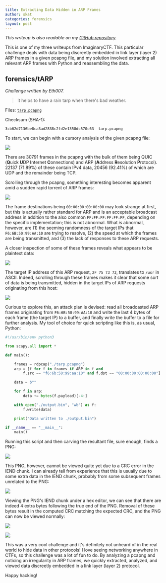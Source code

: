 ```yaml
---
title: Extracting Data Hidden in ARP Frames
author: skat
categories: forensics
layout: post
---
```


*This writeup is also readable on my [GitHub repository](https://github.com/shawnduong/zero-to-hero-hacking/blob/master/writeups/closed/2022-imaginaryctf.md).*

This is one of my three writeups from ImaginaryCTF. This particular challenge deals with data being discreetly embedded in link layer (layer 2) ARP frames in a given pcapng file, and my solution involved extracting all relevant ARP frames with Python and reassembling the data.

## forensics/tARP

*Challenge written by Eth007.*

> It helps to have a rain tarp when there's bad weather.

Files: [`tarp.pcapng`](/uploads/2022-07-25/01/tarp.pcapng)

Checksum (SHA-1):

```
3cb62d7136be8ca3ad2838c2fd2e1358dc570c63  tarp.pcapng
```

To start, we can begin with a cursory analysis of the given pcapng file:

![](/uploads/2022-07-25/01/img00.png)

There are 30791 frames in the pcapng with the bulk of them being QUIC (**Q**uick **U**DP **I**nternet **C**onnections) and ARP (**A**ddress **R**esolution **P**rotocol). 22137 (71.89%) of these contain IPv4 data, 20456 (92.41%) of which are UDP and the remainder being TCP.

Scrolling through the pcapng, something interesting becomes apparent amid a sudden rapid torrent of ARP frames:

![](/uploads/2022-07-25/01/img01.png)

The frame destinations being `00:00:00:00:00:00` may look strange at first, but this is actually rather standard for ARP and is an acceptable broadcast address in addition to the also common `FF:FF:FF:FF:FF:FF`, depending on the specific implementation; this is not abnormal. What *is* abnormal, however, are (1) the seeming randomness of the target IPs that `F6:6B:50:99:AA:10` are trying to resolve, (2) the speed at which the frames are being transmitted, and (3) the lack of responses to these ARP requests.

A closer inspection of some of these frames reveals what appears to be plaintext data:

![](/uploads/2022-07-25/01/img02.png)

The target IP address of this ARP request, `2F 75 73 72`, translates to `/usr` in ASCII. Indeed, scrolling through these frames makes it clear that some sort of data is being transmitted, hidden in the target IPs of ARP requests originating from this host:

![](/uploads/2022-07-25/01/img03.gif)

Curious to explore this, an attack plan is devised: read all broadcasted ARP frames originating from `F6:6B:50:99:AA:10` and write the last 4 bytes of each frame (the target IP) to a buffer, and finally write the buffer to a file for further analysis. My tool of choice for quick scripting like this is, as usual, Python:

```python
#!/usr/bin/env python3

from scapy.all import *

def main():

    frames = rdpcap("./tarp.pcapng")
    arp = [f for f in frames if ARP in f and
        f.src == "f6:6b:50:99:aa:10" and f.dst == "00:00:00:00:00:00"]

    data = b""

    for f in arp:
        data += bytes(f.payload)[-4:]

    with open("./output.bin", "wb") as f:
        f.write(data)

    print("Data written to ./output.bin")

if __name__ == "__main__":
    main()
```

Running this script and then carving the resultant file, sure enough, finds a PNG:

![](/uploads/2022-07-25/01/img04.png)

This PNG, however, cannot be viewed quite yet due to a CRC error in the IEND chunk. I can already tell from experience that this is usually due to some extra data in the IEND chunk, probably from some subsequent frames unrelated to the PNG:

![](/uploads/2022-07-25/01/img05.png)

Viewing the PNG's IEND chunk under a hex editor, we can see that there are indeed 4 extra bytes following the true end of the PNG. Removal of these bytes result in the computed CRC matching the expected CRC, and the PNG can now be viewed normally:

![](/uploads/2022-07-25/01/img06.png)

![](/uploads/2022-07-25/01/img07.png)

This was a very cool challenge and it's definitely not unheard of in the real world to hide data in other protocols! I love seeing networking anywhere in CTFs, so this challenge was a lot of fun to do. By analyzing a pcapng and noticing an irregularity in ARP frames, we quickly extracted, analyzed, and viewed data discreetly embedded in a link layer (layer 2) protocol.

Happy hacking!

